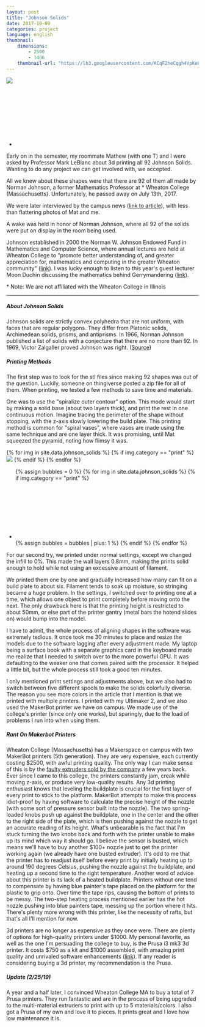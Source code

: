 ```yaml
---
layout: post
title: "Johnson Solids"
date: 2017-10-09
categories: project
language: english
thumbnail: 
    dimensions: 
        - 2500
        - 1406
    thumbnail-url: "https://lh3.googleusercontent.com/KCqF2heCqgh4VpKeKDLopGt3GSB4jdJgiMENLh5FUzLxQ5jHHgJy66Ixt08Tjaqd-TQTZqQajLDXa0zB_kPqCU4_SjX1sqecoZ4Zqpg99abKH5HcAKFhvuq1ZxaWi5jVqBJSow4TREw=w1920-h1080"
---
```


<main>
    <div>
        <div id="thumbnail" class="slide-gallery">
            <img class="slides" src="https://lh3.googleusercontent.com/KCqF2heCqgh4VpKeKDLopGt3GSB4jdJgiMENLh5FUzLxQ5jHHgJy66Ixt08Tjaqd-TQTZqQajLDXa0zB_kPqCU4_SjX1sqecoZ4Zqpg99abKH5HcAKFhvuq1ZxaWi5jVqBJSow4TREw=w1920-h1080">
            <ul class="controls">
                <li class="slide-bubble highlight hide" onclick="currentSlide({{bubbles}}, '#thumbnail')" onmouseover="currentSlide({{bubbles}}, '#thumbnail')">
                    <svg><circle/></svg> 
                </li>
            </ul>
        </div>
    </div>
    <p>
        Early on in the semester, my roommate Mathew (with one T) and I were asked by Professor Mark LeBlanc about 3d printing all 92 Johnson Solids. Wanting to do any project we can get involved with, we accepted.
    </p>
    <p>
        All we knew about these shapes were that there are 92 of them all made by Norman Johnson, a former Mathematics Professor at * Wheaton College (Massachusetts). Unfortunately, he passed away on July 13th, 2017. 
    </p>
    <p>
        We were later interviewed by the campus news (<a href="https://wheatoncollege.edu/news/solid-printing/" target="_blank">link to article</a>), with less than flattering photos of Mat and me.
    </p>
    <p>
        A wake was held in honor of Norman Johnson, where all 92 of the solids were put on display in the room being used. 
    </p>
    <p>
        Johnson established in 2000 the Norman W. Johnson Endowed Fund in Mathematics and Computer Science, where annual lectures are held at Wheaton College to "promote better understanding of, and greater appreciation for, mathematics and computing in the greater Wheaton community" (<a href="https://wheatoncollege.edu/academics/departments/mathematics/norman-johnson-fund/" target="_blank">link</a>). I was lucky enough to listen to this year's guest lecturer Moon Duchin discussing the mathematics behind Gerrymandering (<a href="https://sites.tufts.edu/gerrymandr/" target="_blank">link</a>). 
    </p>
    <p>
        * Note: We are not affiliated with the Wheaton College in Illinois
    </p>
    <hr>
    <h5>About Johnson Solids</h5>
    <p>
        Johnson solids are strictly convex polyhedra that are not uniform, with faces that are regular polygons. They differ from Platonic solids, Archimedean solids, prisms, and antiprisms. In 1966, Norman Johnson published a list of solids with a conjecture that there are no more than 92. In 1969, Victor Zalgaller proved Johnson was right. (<a href="https://en.wikipedia.org/wiki/Johnson_solid" target="_blank">Source</a>)
    </p>
    <h5>Printing Methods</h5>
    <p>
        The first step was to look for the stl files since making 92 shapes was out of the question. Luckily, someone on thingiverse posted a zip file for all of them. When printing, we tested a few methods to save time and materials.
    <p>
    </p>
        One was to use the "spiralize outer contour" option. This mode would start by making a solid base (about two layers thick), and print the rest in one continuous motion. Imagine tracing the perimeter of the shape without stopping, with the z-axis slowly lowering the build plate. This printing method is common for "spiral vases", where vases are made using the same technique and are one layer thick. It was promising, until Mat squeezed the pyramid, noting how flimsy it was. 
    </p>
    <div id="print" class="slide-gallery">
        {% for img in site.data.johnson_solids %}
            {% if img.category == "print" %}
                <img class="slides" src="{{img.img-url}}">
            {% endif %}
        {% endfor %}
        <ul class="controls">
        {% assign bubbles = 0 %}
            {% for img in site.data.johnson_solids %}
                {% if img.category == "print" %}
                    <li class="slide-bubble print highlight hide" onclick="currentSlide({{bubbles}}, '#print')" onmouseover="currentSlide({{bubbles}}, '#print')">
                        <svg><circle/></svg> 
                    </li>
                    {% assign bubbles = bubbles | plus: 1 %}
                {% endif %}
            {% endfor %}
        </ul>
    </div>
    <p>
        For our second try, we printed under normal settings, except we changed the infill to 0%. This made the wall layers 0.8mm, making the prints solid enough to hold while not using an excessive amount of filament.  
    </p>
    <p>
        We printed them one by one and gradually increased how many can fit on a build plate to about six. Filament tends to soak up moisture, so stringing became a huge problem. In the settings, I switched over to printing one at a time, which allows one object to print completely before moving onto the next. The only drawback here is that the printing height is restricted to about 50mm, or else part of the printer gantry (metal bars the hotend slides on) would bump into the model. 
    </p>
    <p>
        I have to admit, the whole process of aligning shapes in the software was extremely tedious. It once took me 30 minutes to place and resize the models due to the software lagging after every adjustment made. My laptop being a surface book with a separate graphics card in the keyboard made me realize that I needed to switch over to the more powerful GPU. It was defaulting to the weaker one that comes paired with the processor. It helped a little bit, but the whole process still took a good ten minutes.
    </p>
    <p>
        I only mentioned print settings and adjustments above, but we also had to switch between five different spools to make the solids colorfully diverse. The reason you see more colors in the article that I mention is that we printed with multiple printers. I printed with my Ultimaker 2, and we also used the MakerBot printer we have on campus. We made use of the college's printer (since only one works), but sparingly, due to the load of problems I run into when using them. 
    </p>
    <h5>Rant On Makerbot Printers</h5>
    <p>
        Wheaton College (Massachusetts) has a Makerspace on campus with two MakerBot printers (5th generation). They are very expensive, each currently costing $2500, with awful printing quality. The only way I can make sense of this is by the <a href="https://makezine.com/2015/07/14/makerbot-faces-class-action-lawsuit-over-faulty-extruders/" target="_blank">faulty extruders sold by the company</a> a few years back. Ever since I came to this college, the printers constantly jam, creak while moving z-axis, or produce very low-quality results. Any 3d printing enthusiast knows that leveling the buildplate is crucial for the first layer of every print to stick to the platform. MakerBot attempts to make this process idiot-proof by having software to calculate the precise height of the nozzle (with some sort of pressure sensor built into the nozzle). The two spring-loaded knobs push up against the buildplate, one in the center and the other to the right side of the plate, which is then pushing against the nozzle to get an accurate reading of its height. What's unbearable is the fact that I'm stuck turning the two knobs back and forth with the printer unable to make up its mind which way it should go. I believe the sensor is busted, which means we'll have to buy another $100+ nozzle just to get the printer working again (we already have one busted extruder). It's odd to me that the printer has to readjust itself before every print by initially heating up to around 190 degrees Celsius, pushing the nozzle against the buildplate, and heating up a second time to the right temperature. Another word of advice about this printer is its lack of a heated buildplate. Printers without one tend to compensate by having blue painter's tape placed on the platform for the plastic to grip onto. Over time the tape rips, causing the bottom of prints to be messy. The two-step heating process mentioned earlier has the hot nozzle pushing into blue painters tape, messing up the portion where it hits. There's plenty more wrong with this printer, like the necessity of rafts, but that's all I'll mention for now.
    </p>
    <p>
        3d printers are no longer as expensive as they once were. There are plenty of options for high-quality printers under $1000. My personal favorite, as well as the one I'm persuading the college to buy, is the Prusa i3 mk3 3d printer. It costs $750 as a kit and $1000 assembled, with amazing print quality and unrivaled software enhancements (<a href="http://www.prusaprinters.org/original-prusa-i3-mk3-bloody-smart/" target="_blank">link</a>). If any reader is considering buying a 3d printer, my recommendation is the Prusa.
    </p>
    <h5>Update (2/25/19)</h5>
    <p>
        A year and a half later, I convinced Wheaton College MA to buy a total of 7 Prusa printers. They run fantastic and are in the process of being upgraded to the multi-material extruders to print with up to 5 materials/colors. I also got a Prusa of my own and love it to pieces. It prints great and I love how low maintenance it is.
    </p>